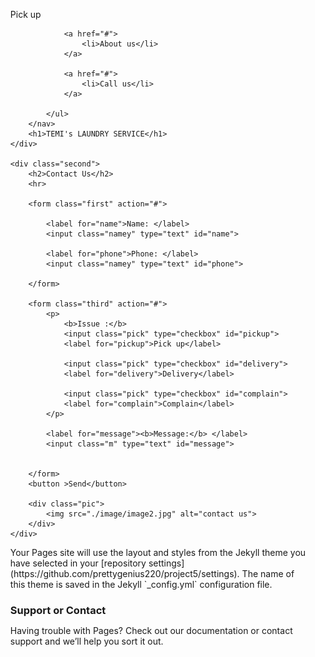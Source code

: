 <html lang="en">
<head>
    <meta charset="UTF-8">
    <meta http-equiv="X-UA-Compatible" content="IE=edge">
    <meta name="viewport" content="width=device-width, initial-scale=1.0">
    <title>Temi's Laundry</title>
    <link rel="stylesheet" href="./style.css">
    <style>
*{
    text-decoration: none;
    list-style: none;
    margin: 0;
    padding: 0;
}


temi{
    background-image: url(./image/image1.jpg);
    width: 120%;
    height: 100%;
    text-align: center;
    background-size: cover;
    background-attachment: local;

}


h1{
    color: royalblue;
    font-size: 70px;
    margin-top: 15%;
    font-family: Calibri;
}

a{
    float: right;
    margin-right: 5%;
    padding: 2%;
}

li{
    color: black;
    font-weight: bold;
}

li:hover{
    color: red;
    
}

.second{
    background-color: azure;
    width:100%;
    height: 50%;
    padding: 4%;
}

hr{
    width:80%;
    
}

h2{
    font-family: Calibri;
    font-weight: bold;

}

.first{
    font-size: 30px;
    font-family: Calibri;
    margin-top:20px;
    font-weight: bold;
    
}

.namey{
    margin-right: 45px;
    height: 25px;
    border-radius: 15px;
}

.third{
    font-size: 20px;
    font-family: Calibri;
    margin-right: 20px;
    
    
}

.pick{
    padding:10%;
    margin-top: 40px;
    margin-left: 7%;
}

.m{
    height: 25%;
    margin-top: 50px;
    width: 40%;
    border-radius: 10px;
}

button{
   padding:7px;
   margin-left: 35%;
   width: 10%;
   color: white;
   font-weight: bold;
   background-color: purple;
   border-radius: 10px;
   font-size: 25px;
   font-family: Calibri;
   text-align: center;

}

.pic{
    float: right;
    margin-top: -14%;
    margin-right:23%;

}

img{
     width:120%;
    height: 75%;
}
        
   </style>    
</head>
<body>
    <div class="temi">
        <nav>
            <ul>
                <a href="#">
                    <li>Pick up</li>
                </a>

                <a href="#">
                    <li>About us</li>
                </a>
                
                <a href="#">
                    <li>Call us</li>
                </a>
                
            </ul>
        </nav>
        <h1>TEMI's LAUNDRY SERVICE</h1>
    </div>

    <div class="second">
        <h2>Contact Us</h2>
        <hr>

        <form class="first" action="#">

            <label for="name">Name: </label>
            <input class="namey" type="text" id="name">

            <label for="phone">Phone: </label>
            <input class="namey" type="text" id="phone">

        </form>

        <form class="third" action="#">
            <p>
                <b>Issue :</b>    
                <input class="pick" type="checkbox" id="pickup">
                <label for="pickup">Pick up</label>

                <input class="pick" type="checkbox" id="delivery">
                <label for="delivery">Delivery</label>

                <input class="pick" type="checkbox" id="complain">
                <label for="complain">Complain</label>
            </p>

            <label for="message"><b>Message:</b> </label>
            <input class="m" type="text" id="message">
            
            
        </form>
        <button >Send</button>

        <div class="pic">
            <img src="./image/image2.jpg" alt="contact us">
        </div>
    </div>

    
</body>
</html>
Your Pages site will use the layout and styles from the Jekyll theme you have selected in your [repository settings](https://github.com/prettygenius220/project5/settings). The name of this theme is saved in the Jekyll `_config.yml` configuration file.

### Support or Contact

Having trouble with Pages? Check out our [documentation](https://docs.github.com/categories/github-pages-basics/) or [contact support](https://support.github.com/contact) and we’ll help you sort it out.
